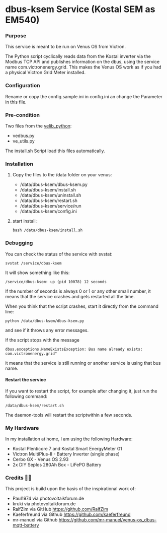 # dbus-ksem Service (Kostal SEM as EM540)

### Purpose

This service is meant to be run on Venus OS from Victron.

The Python script cyclically reads data from the Kostal inverter via the Modbus TCP API and publishes information on the dbus, using the service name com.victronenergy.grid. This makes the Venus OS work as if you had a physical Victron Grid Meter installed.


### Configuration

Rename or copy the config.sample.ini in config.ini an change the Parameter in this file.


### Pre-condition

Two files from the [velib_python](https://github.com/victronenergy/velib_python):

   - vedbus.py
   - ve_utils.py

The install.sh Script load this files automatically.


### Installation

1. Copy the files to the /data folder on your venus:

   - /data/dbus-ksem/dbus-ksem.py
   - /data/dbus-ksem/install.sh
   - /data/dbus-ksem/uninstall.sh
   - /data/dbus-ksem/restart.sh
   - /data/dbus-ksem/service/run
   - /data/dbus-ksem/config.ini

2. start install:

   `bash /data/dbus-ksem/install.sh`

### Debugging

You can check the status of the service with svstat:

`svstat /service/dbus-ksem`

It will show something like this:

`/service/dbus-ksem: up (pid 10078) 12 seconds`

If the number of seconds is always 0 or 1 or any other small number, it means that the service crashes and gets restarted all the time.

When you think that the script crashes, start it directly from the command line:

`python /data/dbus-ksem/dbus-ksem.py`

and see if it throws any error messages.

If the script stops with the message

`dbus.exceptions.NameExistsException: Bus name already exists: com.victronenergy.grid"`

it means that the service is still running or another service is using that bus name.

#### Restart the service

If you want to restart the script, for example after changing it, just run the following command:

`/data/dbus-ksem/restart.sh`

The daemon-tools will restart the scriptwithin a few seconds.

### My Hardware

In my installation at home, I am using the following Hardware:

- Kostal Plenticore 7 and Kostal Smart EnergyMeter G1
- Victron MultiPlus-II - Battery Inverter (single phase)
- Cerbo GX - Venus OS 2.93
- 2x DIY Seplos 280Ah Box - LiFePO Battery

### Credits 🙌🏻

This project is build upon the basis of the inspirational work of:

- Paul1974 via photovoltaikforum.de
- kruki via photovoltaikforum.de
- RalfZim via GitHub https://github.com/RalfZim
- Kaeferfreund via Github https://github.com/kaeferfreund
- mr-manuel via Github https://github.com/mr-manuel/venus-os_dbus-mqtt-battery
